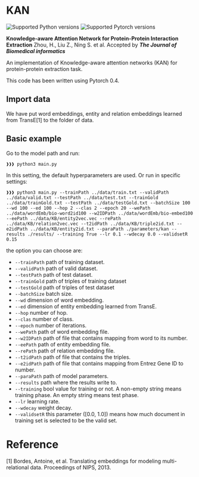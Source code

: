 # KAN

![Supported Python versions](https://img.shields.io/badge/python-3.6-blue.svg)
![Supported Pytorch versions](https://img.shields.io/badge/pytorch-0.4-blue.svg)

**Knowledge-aware Attention Network for Protein-Protein Interaction Extraction** Zhou, H., Liu Z., Ning S. et al. Accepted by ***The Journal of Biomedical informatics***

An implementation of Knowledge-aware attention networks (KAN) for protein-protein extraction task.

This code has been written using Pytorch 0.4.

## Import data
We have put word embeddings, entity and relation embeddings learned from TransE[1] to the folder of data.

## Basic example
Go to the model path and run:
```console
❱❱❱ python3 main.py
```
In this setting, the default hyperparameters are used. Or run in specific settings:
```
❱❱❱ python3 main.py --trainPath ../data/train.txt --validPath ../data/valid.txt --testPath ../data/test.txt --trainGold ../data/trainGold.txt --testPath ../data/testGold.txt --batchSize 100 --wd 100 --ed 100 --hop 2 --clas 2 --epoch 20 --wePath ../data/wordEmb/bio-word2id100 --w2IDPath ../data/wordEmb/bio-embed100 --eePath ../data/KB/entity2vec.vec --rePath ../data/KB/relation2vec.vec --t2idPath ../data/KB/triple2id.txt --e2idPath ../data/KB/entity2id.txt --paraPath ./parameters/kan --results ./results/ --training True --lr 0.1 --wdecay 0.0 --validsetR 0.15
```

the option you can choose are:
- `--trainPath` path of training dataset.
- `--validPath` path of valid dataset.
- `--testPath` path of test dataset.
- `--trainGold` path of triples of training dataset 
- `--testGold` path of triples of test dataset 
- `--batchSize` batch size.
- `--wd` dimension of word embedding.
- `--ed` dimension of entity embedding learned from TransE.
- `--hop` number of hop.
- `--clas` number of class.
- `--epoch` number of iterations.
- `--wePath` path of word embedding file.
- `--w2IDPath` path of file that contains mapping from word to its number.
- `--eePath` path of entity embedding file.
- `--rePath` path of relation embedding file.
- `--t2idPath` path of file that contains the triples.
- `--e2idPath` path of file that contains mapping from Entrez Gene ID to number.
- `--paraPath` path of model parameters.
- `--results` path where the results write to.
- `--training` bool value for training or not. A non-empty string means training phase. An empty string means test phase.
- `--lr` learning rate.
- `--wdecay` weight decay.
- `--validsetR` this parameter ([0.0, 1.0]) means how much document in training set is selected to be the valid set.

# Reference

[1] Bordes, Antoine, et al. Translating embeddings for modeling multi-relational data. Proceedings of NIPS, 2013.
